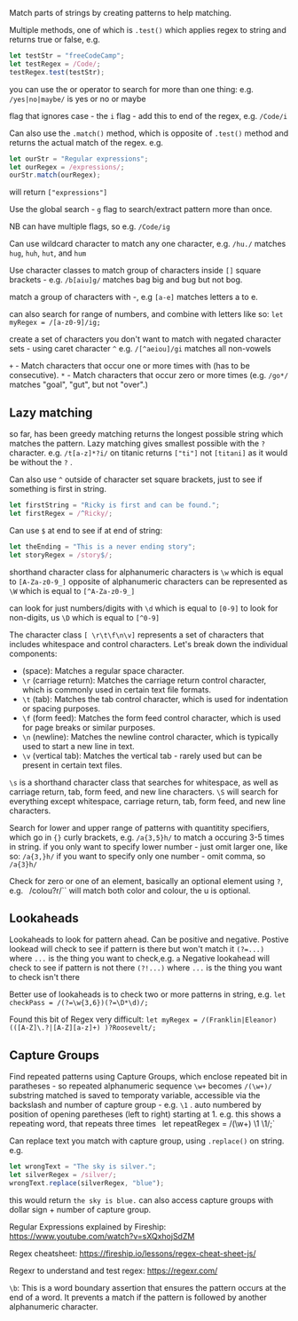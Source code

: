 Match parts of strings by creating patterns to help matching.

Multiple methods, one of which is `.test()` which applies regex to string and returns true or false, e.g.

```js
let testStr = "freeCodeCamp";
let testRegex = /Code/;
testRegex.test(testStr);
```

you can use the or operator to search for more than one thing: e.g. `/yes|no|maybe/` is yes or no or maybe

flag that ignores case - the `i` flag - add this to end of the regex, e.g. `/Code/i`

Can also use the `.match()` method, which is opposite of `.test()` method and returns the actual match of the regex. e.g.

```js
let ourStr = "Regular expressions";
let ourRegex = /expressions/;
ourStr.match(ourRegex);
```

will return `["expressions"]`

Use the global search - `g` flag to search/extract pattern more than once.

NB can have multiple flags, so e.g. `/Code/ig`

Can use wildcard character to match any one character, e.g. `/hu./` matches `hug`, `huh`, `hut`, and `hum`

Use character classes to match group of characters inside `[]` square brackets - e.g. `/b[aiu]g/` matches bag big and bug but not bog.

match a group of characters with -, e.g `[a-e]` matches letters a to e.

can also search for range of numbers, and combine with letters like so: `let myRegex = /[a-z0-9]/ig;`

create a set of characters you don't want to match with negated character sets - using caret character `^`
e.g. `/[^aeiou]/gi` matches all non-vowels

`+` - Match characters that occur one or more times with (has to be consecutive).
`*` - Match characters that occur zero or more times (e.g. `/go*/` matches "goal", "gut", but not "over".)

## Lazy matching

so far, has been greedy matching returns the longest possible string which matches the pattern. Lazy matching gives smallest possible with the `?` character. e.g. `/t[a-z]*?i/` on titanic returns `["ti"]` not `[titani]` as it would be without the `?` .

Can also use `^` outside of character set square brackets, just to see if something is first in string.

```js
let firstString = "Ricky is first and can be found.";
let firstRegex = /^Ricky/;
```

Can use `$` at end to see if at end of string:

```js
let theEnding = "This is a never ending story";
let storyRegex = /story$/;
```

shorthand character class for alphanumeric characters is `\w` which is equal to `[A-Za-z0-9_]`
opposite of alphanumeric characters can be represented as `\W` which is equal to `[^A-Za-z0-9_]`

can look for just numbers/digits with `\d` which is equal to `[0-9]`
to look for non-digits, us `\D` which is equal to `[^0-9]`

The character class `[ \r\t\f\n\v]` represents a set of characters that includes whitespace and control characters. Let's break down the individual components:

- (space): Matches a regular space character.
- `\r` (carriage return): Matches the carriage return control character, which is commonly used in certain text file formats.
- `\t` (tab): Matches the tab control character, which is used for indentation or spacing purposes.
- `\f` (form feed): Matches the form feed control character, which is used for page breaks or similar purposes.
- `\n` (newline): Matches the newline control character, which is typically used to start a new line in text.
- `\v` (vertical tab): Matches the vertical tab - rarely used but can be present in certain text files.

`\s` is a shorthand character class that searches for whitespace, as well as carriage return, tab, form feed, and new line characters.
`\S` will search for everything except whitespace, carriage return, tab, form feed, and new line characters.

Search for lower and upper range of patterns with quantitity specifiers, which go in `{}` curly brackets, e.g. `/a{3,5}h/` to match a occuring 3-5 times in string.
if you only want to specify lower number - just omit larger one, like so: `/a{3,}h/`
if you want to specify only one number - omit comma, so `/a{3}h/`

Check for zero or one of an element, basically an optional element using `?`, e.g. `
`/colou?r/`` will match both color and colour, the u is optional.

## Lookaheads

Lookaheads to look for pattern ahead. Can be positive and negative.
Postive lookead will check to see if pattern is there but won't match it `(?=...)` where `...` is the thing you want to check,e.g. `a`
Negative lookahead will check to see if pattern is not there `(?!...)` where `...` is the thing you want to check isn't there

Better use of lookaheads is to check two or more patterns in string, e.g. `let checkPass = /(?=\w{3,6})(?=\D*\d)/;`

Found this bit of Regex very difficult:
`let myRegex = /(Franklin|Eleanor) (([A-Z]\.?|[A-Z][a-z]+) )?Roosevelt/;`

## Capture Groups

Find repeated patterns using Capture Groups, which enclose repeated bit in paratheses - so repeated alphanumeric sequence `\w+` becomes `/(\w+)/`
substring matched is saved to temporaty variable, accessible via the backslash and number of capture group - e.g. `\1` . auto numbered by position of opening paretheses (left to right) starting at 1.
e.g. this shows a repeating word, that repeats three times `
`let repeatRegex = /(\w+) \1 \1/;`

Can replace text you match with capture group, using `.replace()` on string. e.g.

```js
let wrongText = "The sky is silver.";
let silverRegex = /silver/;
wrongText.replace(silverRegex, "blue");
```

this would return `the sky is blue.`
can also access capture groups with dollar sign + number of capture group.

Regular Expressions explained by Fireship: https://www.youtube.com/watch?v=sXQxhojSdZM

Regex cheatsheet: https://fireship.io/lessons/regex-cheat-sheet-js/

Regexr to understand and test regex: https://regexr.com/

`\b`: This is a word boundary assertion that ensures the pattern occurs at the end of a word. It prevents a match if the pattern is followed by another alphanumeric character.
